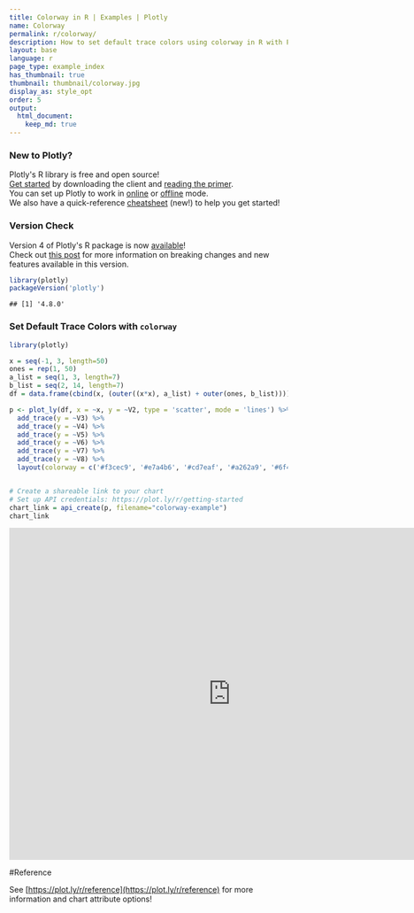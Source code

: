 ```yaml
---
title: Colorway in R | Examples | Plotly
name: Colorway
permalink: r/colorway/
description: How to set default trace colors using colorway in R with Plotly.
layout: base
language: r
page_type: example_index
has_thumbnail: true
thumbnail: thumbnail/colorway.jpg
display_as: style_opt
order: 5
output:
  html_document:
    keep_md: true
---
```




### New to Plotly?

Plotly's R library is free and open source!<br>
[Get started](https://plot.ly/r/getting-started/) by downloading the client and [reading the primer](https://plot.ly/r/getting-started/).<br>
You can set up Plotly to work in [online](https://plot.ly/r/getting-started/#hosting-graphs-in-your-online-plotly-account) or [offline](https://plot.ly/r/offline/) mode.<br>
We also have a quick-reference [cheatsheet](https://images.plot.ly/plotly-documentation/images/r_cheat_sheet.pdf) (new!) to help you get started!

### Version Check

Version 4 of Plotly's R package is now [available](https://plot.ly/r/getting-started/#installation)!<br>
Check out [this post](http://moderndata.plot.ly/upgrading-to-plotly-4-0-and-above/) for more information on breaking changes and new features available in this version.


```r
library(plotly)
packageVersion('plotly')
```

```
## [1] '4.8.0'
```

### Set Default Trace Colors with `colorway`


```r
library(plotly)

x = seq(-1, 3, length=50)
ones = rep(1, 50)
a_list = seq(1, 3, length=7)
b_list = seq(2, 14, length=7)
df = data.frame(cbind(x, (outer((x*x), a_list) + outer(ones, b_list))))

p <- plot_ly(df, x = ~x, y = ~V2, type = 'scatter', mode = 'lines') %>%
  add_trace(y = ~V3) %>%
  add_trace(y = ~V4) %>%
  add_trace(y = ~V5) %>%
  add_trace(y = ~V6) %>%
  add_trace(y = ~V7) %>%
  add_trace(y = ~V8) %>%
  layout(colorway = c('#f3cec9', '#e7a4b6', '#cd7eaf', '#a262a9', '#6f4d96', '#3d3b72', '#182844'))


# Create a shareable link to your chart
# Set up API credentials: https://plot.ly/r/getting-started
chart_link = api_create(p, filename="colorway-example")
chart_link
```

<iframe src="https://plot.ly/~RPlotBot/5487.embed" width="800" height="600" id="igraph" scrolling="no" seamless="seamless" frameBorder="0"> </iframe>

#Reference

See [https://plot.ly/r/reference](https://plot.ly/r/reference) for more information and chart attribute options!

